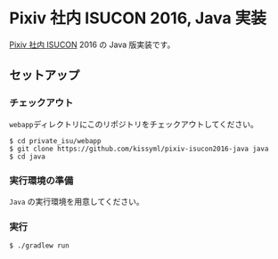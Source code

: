 # Pixiv 社内 ISUCON 2016, Java 実装

[Pixiv 社内 ISUCON](https://github.com/catatsuy/private-isu) 2016 の Java 版実装です。

## セットアップ
### チェックアウト
`webapp`ディレクトリにこのリポジトリをチェックアウトしてください。

```console
$ cd private_isu/webapp
$ git clone https://github.com/kissyml/pixiv-isucon2016-java java
$ cd java
```

### 実行環境の準備
`Java` の実行環境を用意してください。

### 実行
```console
$ ./gradlew run
```